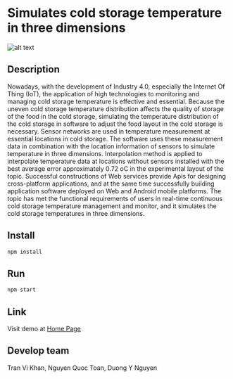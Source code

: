 # Simulates cold storage temperature in three dimensions

![alt text](https://i.ibb.co/QCGnRRm/image.png)
## Description
Nowadays, with the development of Industry 4.0, especially the Internet Of Thing (IoT), the application of high technologies to monitoring and managing cold storage temperature is effective and essential. Because the uneven cold storage temperature distribution affects the quality of storage of the food in the cold storage, simulating the temperature distribution of the cold storage in software to adjust the food layout in the cold storage  is necessary. Sensor networks are used in temperature measurement at essential locations in cold storage. The software uses these measurement data in combination with the location information of sensors to simulate temperature in three dimensions. Interpolation method is applied to interpolate temperature data at locations without sensors installed with the best average error approximately 0.72 oC in the experimental layout of the topic. Successful constructions of Web services provide Apis for designing cross-platform applications, and at the same time successfully building application software deployed on Web and Android mobile platforms. The topic has met the functional requirements of users in real-time continuous cold storage temperature management and monitor, and it simulates the cold storage temperatures in three dimensions. 
## Install

```bash
npm install
```

## Run

```bash
npm start
```
## Link
Visit demo at [Home Page](http://vikhan.herokuapp.com/)

## Develop team
Tran Vi Khan, Nguyen Quoc Toan, Duong Y Nguyen
